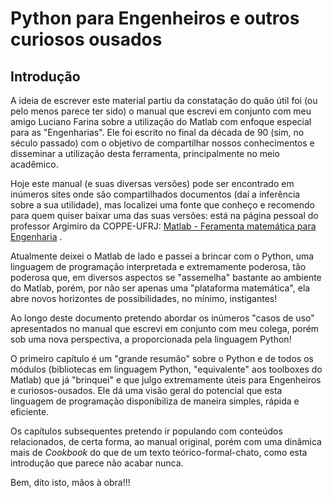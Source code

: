 # Python para Engenheiros e outros curiosos ousados

## Introdução

A ideia de escrever este material partiu da constatação do quão útil foi (ou pelo menos parece ter sido) o manual que escrevi em conjunto com meu amigo Luciano Farina sobre a utilização do Matlab com enfoque especial para as "Engenharias". Ele foi escrito no final da década de 90 (sim, no século passado) com o objetivo de compartilhar nossos conhecimentos e disseminar a utilização desta ferramenta, principalmente no meio acadêmico.

Hoje este manual (e suas diversas versões) pode ser encontrado em inúmeros sites onde são compartilhados documentos (daí a inferência sobre a sua utilidade), mas localizei uma fonte que conheço e recomendo para quem quiser baixar uma das suas versões:
está na página pessoal do professor Argimiro da COPPE-UFRJ: [Matlab - Feramenta matemática para Engenharia](http://www2.peq.coppe.ufrj.br/Pessoal/Professores/Arge/COQ897/Matlab/apostila_curso_matlab.pdf) .

Atualmente deixei o Matlab de lado e passei a brincar com o Python, uma linguagem de programação interpretada e extremamente poderosa, tão poderosa que, em diversos aspectos se "assemelha" bastante ao ambiente do Matlab, porém, por não ser apenas uma "plataforma matemática", ela abre novos horizontes de possibilidades, no mínimo, instigantes!

Ao longo deste documento pretendo abordar os inúmeros "casos de uso" apresentados no manual que escrevi em conjunto com meu colega, porém sob uma nova perspectiva, a proporcionada pela linguagem Python!

O primeiro capítulo é um "grande resumão" sobre o Python e de todos os módulos (bibliotecas em linguagem Python, "equivalente" aos toolboxes do Matlab) que já "brinquei" e que julgo extremamente úteis para Engenheiros e curiosos-ousados. Ele dá uma visão geral do potencial que esta linguagem de programação disponibiliza de maneira simples, rápida e eficiente.

Os capítulos subsequentes pretendo ir populando com conteúdos relacionados, de certa forma, ao manual original, porém com uma dinâmica mais de *Cookbook* do que de um texto teórico-formal-chato, como esta introdução que parece não acabar nunca.

Bem, dito isto, mãos à obra!!!